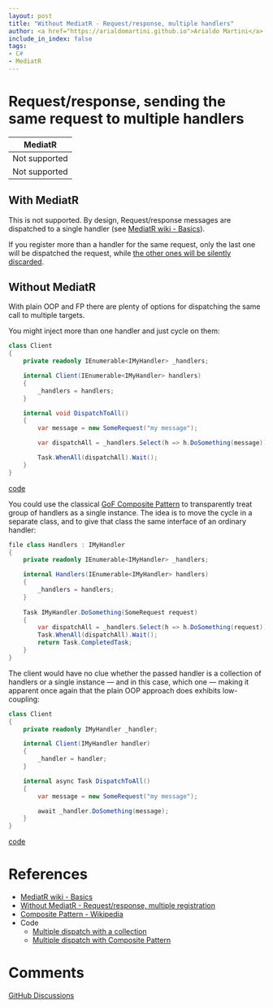 ```yaml
---
layout: post
title: "Without MediatR - Request/response, multiple handlers"
author: <a href="https://arialdomartini.github.io">Arialdo Martini</a>
include_in_index: false
tags:
- C#
- MediatR
---
```

# Request/response, sending the same request to multiple handlers

| MediatR       |
|---------------|
| Not supported |
| Not supported |

## With MediatR

This is not supported. By design, Request/response messages are dispatched to a single handler (see [MediatR wiki - Basics][mediatr-basics]).

If you register more than a handler for the same request, only the last one will be dispatched the request, while [the other ones will be silently discarded](without-mediatr-request-response-multiple-registration).

## Without MediatR
With plain OOP and FP there are plenty of options for dispatching the same call to multiple targets.

You might inject more than one handler and just cycle on them:

```csharp
class Client
{
    private readonly IEnumerable<IMyHandler> _handlers;

    internal Client(IEnumerable<IMyHandler> handlers)
    {
        _handlers = handlers;
    }

    internal void DispatchToAll()
    {
        var message = new SomeRequest("my message");

        var dispatchAll = _handlers.Select(h => h.DoSomething(message));

        Task.WhenAll(dispatchAll).Wait();
    }
}
```
[code][multiple-dispatch-collection]

You could use the classical [GoF Composite Pattern][composite-pattern] to transparently treat group of handlers as a single instance. The idea is to move the cycle in a separate class, and to give that class the same interface of an ordinary handler:

```csharp
file class Handlers : IMyHandler
{
    private readonly IEnumerable<IMyHandler> _handlers;

    internal Handlers(IEnumerable<IMyHandler> handlers)
    {
        _handlers = handlers;
    }
    
    Task IMyHandler.DoSomething(SomeRequest request)
    {
        var dispatchAll = _handlers.Select(h => h.DoSomething(request));
        Task.WhenAll(dispatchAll).Wait();
        return Task.CompletedTask;
    }
}
```

The client would have no clue whether the passed handler is a collection of handlers or a single instance &mdash; and in this case, which one &mdash; making it apparent once again that the plain OOP approach does exhibits low-coupling:

```csharp
class Client
{
    private readonly IMyHandler _handler;

    internal Client(IMyHandler handler)
    {
        _handler = handler;
    }

    internal async Task DispatchToAll()
    {
        var message = new SomeRequest("my message");

        await _handler.DoSomething(message);
    }
}
```
[code][multiple-dispatch-composite-pattern]


# References

* [MediatR wiki - Basics][mediatr-basics]
* [Without MediatR - Request/response, multiple registration](without-mediatr-request-response-multiple-registration)
* [Composite Pattern - Wikipedia][composite-pattern]
* Code
  * [Multiple dispatch with a collection][multiple-dispatch-collection]
  * [Multiple dispatch with Composite Pattern][multiple-dispatch-composite-pattern]

# Comments
[GitHub Discussions](https://github.com/arialdomartini/arialdomartini.github.io/discussions/22)

[mediatr-basics]: https://github.com/jbogard/MediatR/wiki#basics
[composite-pattern]: https://en.wikipedia.org/wiki/Composite_pattern
[multiple-dispatch-collection]: https://github.com/arialdomartini/without-mediatr/blob/master/src/WithoutMediatR/RequestResponseMultipleDispatch/Collection/Without.cs#L6
[multiple-dispatch-composite-pattern]: https://github.com/arialdomartini/without-mediatr/blob/master/src/WithoutMediatR/RequestResponseMultipleDispatch/Composite/Without.cs
